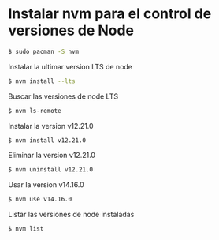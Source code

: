 # Instalar nvm para el control de versiones de Node

```bash
$ sudo pacman -S nvm
```

Instalar la ultimar version LTS de node

```bash
$ nvm install --lts
```

Buscar las versiones de node LTS

```bash
$ nvm ls-remote
```

Instalar la version v12.21.0

```bash
$ nvm install v12.21.0
```

Eliminar la version v12.21.0

```bash
$ nvm uninstall v12.21.0
```

Usar la version v14.16.0

```bash
$ nvm use v14.16.0 
```

Listar las versiones de node instaladas

```bash
$ nvm list
```
